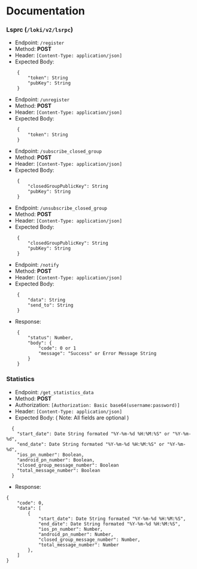 # Documentation

### Lsprc (`/loki/v2/lsrpc`)
- Endpoint: `/register`
- Method: **POST**
- Header: `[Content-Type: application/json]`
- Expected Body:
```
    {
        "token": String
        "pubKey": String
    }
```

- Endpoint: `/unregister`
- Method: **POST**
- Header: `[Content-Type: application/json]`
- Expected Body:
```
    {
        "token": String
    }
```

- Endpoint: `/subscribe_closed_group`
- Method: **POST**
- Header: `[Content-Type: application/json]`
- Expected Body:
```
    {
        "closedGroupPublicKey": String
        "pubKey": String
    }
```

- Endpoint: `/unsubscribe_closed_group`
- Method: **POST**
- Header: `[Content-Type: application/json]`
- Expected Body:
```
    {
        "closedGroupPublicKey": String
        "pubKey": String
    }
```

- Endpoint: `/notify`
- Method: **POST**
- Header: `[Content-Type: application/json]`
- Expected Body:
```
    {
        "data": String
        "send_to": String
    }
```

- Response:
```
    {
        "status": Number,
        "body": {
            "code": 0 or 1
            "message": "Success" or Error Message String
        }
    }
```

### Statistics
- Endpoint:  `/get_statistics_data`
- Method: **POST**
- Authorization: `[Authorization: Basic base64(username:password)]`
- Header: `[Content-Type: application/json]`
- Expected Body: ( Note: All fields are optional )
```
  { 
    "start_date": Date String formated "%Y-%m-%d %H:%M:%S" or "%Y-%m-%d",
    "end_date": Date String formated "%Y-%m-%d %H:%M:%S" or "%Y-%m-%d",
    "ios_pn_number": Boolean,
    "android_pn_number": Boolean,
    "closed_group_message_number": Boolean
    "total_message_number": Boolean
  }
  ```
- Response:
```
{
    "code": 0,
    "data": [
        {
            "start_date": Date String formated "%Y-%m-%d %H:%M:%S",
            "end_date": Date String formated "%Y-%m-%d %H:%M:%S",
            "ios_pn_number": Number,
            "android_pn_number": Number,
            "closed_group_message_number": Number,
            "total_message_number": Number
        },
    ]
}
```
